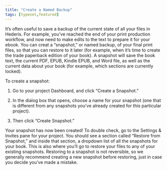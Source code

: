 ```yaml
---
title: "Create a Named Backup"
tags: [typeset,featured]
---
```

 
<html><body><section data-type="chapter" class="hsecchapter" data-hederis-type="hsecchapter" id="snapshots" data-pi-attrs="id:snapshots; data-tags: typeset,featured;" role="doc-chapter" data-tags="typeset,featured" data-author-name=" " data-book-title=" " title="Create a Named Backup"><p class="hblkp" data-hederis-type="hblkp" id="pzJW12wt9">It&#8217;s often useful to save a backup of the current state of all your files in Hederis. For example, you&#8217;ve reached the end of your print production workflow, and now need to make edits to the text to prepare it for your ebook. You can creat a &#8220;snapshot,&#8221; or named backup, of your final print files, so that you can restore to it later (for example, when it&#8217;s time to create the trade paperback edition of your book). A snapshot will save the book text, the current PDF, EPUB, Kindle EPUB, and Word file, as well as the current data about your book (for example, which sections are currently locked). </p><p class="hblkp" data-hederis-type="hblkp" id="p1sxA2tfA">To create a snapshot:</p><ol class="hwprnumlist" data-hederis-type="hwprnumlist" id="pYjNvDpJm"><li class="hblkoli" data-hederis-type="hblkoli" id="li1RSs5UYh"><p class="hblkoli" data-hederis-type="hblklip" id="pOVVgJbEY">Go to your project Dashboard, and click &#8220;Create a Snapshot.&#8221;</p></li><li class="hblkoli" data-hederis-type="hblkoli" id="li16aafozA"><p class="hblkoli" data-hederis-type="hblklip" id="p5KeuK2Zk">In the dialog box that opens, choose a name for your snapshot (one that is different from any snapshots you&#8217;ve already created for this particular project). </p></li><li class="hblkoli" data-hederis-type="hblkoli" id="li0bKWBM5q"><p class="hblkoli" data-hederis-type="hblklip" id="pPed8U7iM">Then click &#8220;Create Snapshot.&#8221;</p></li></ol><p class="hblkp" data-hederis-type="hblkp" id="pFcEhvJbh">Your snapshot has now been created! To double check, go to the Settings &amp; Invites pane for your project. You should see a section called &#8220;Restore from Snapshot,&#8221; and inside that section, a dropdown list of all the snapshots for your book. This is also where you&#8217;ll go to restore your files to any of your existing snapshots. Restoring to a snapshot is not reversible, so we generally recommend creating a new snapshot before restoring, just in case you decide you&#8217;ve made a mistake.</p></section></body></html>
